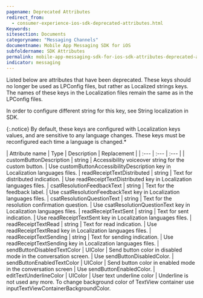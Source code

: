 ```yaml
---
pagename: Deprecated Attributes
redirect_from:
  - consumer-experience-ios-sdk-deprecated-attributes.html
Keywords:
sitesection: Documents
categoryname: "Messaging Channels"
documentname: Mobile App Messaging SDK for iOS
subfoldername: SDK Attributes
permalink: mobile-app-messaging-sdk-for-ios-sdk-attributes-deprecated-attributes.html
indicator: messaging
---
```


Listed below are attributes that have been deprecated. These keys should no longer be used as LPConfig files, but rather as Localized strings keys. The names of these keys in the Localization files remain the same as in the LPConfig files.

In order to configure different string for this key, see String localization in SDK.

{:.notice}
By default, these keys are configured with Localization keys values, and are sensitive to any language changes.  These keys must be reconfigured each time a language is changed.*

| Attribute name | Type | Description | Replacement |
| :--- | :--- | :--- |
| customButtonDescription | string | Accessibility voiceover string for the custom button. | Use customButtonAccessibilityDescription key in Localization languages files.
| readReceiptTextDistributed | string | Text for distributed indication. | Use readReceiptTextDistributed key in Localization languages files.
| csatResolutionFeedbackText | string | Text for the feedback label. | Use csatResolutionFeedbackText key in Localization languages files.
| csatResolutionQuestionText | string | Text for the resolution confirmation question. | Use csatResolutionQuestionText key in Localization languages files.
| readReceiptTextSent | string | Text for sent indication. | Use readReceiptTextSent key in Localization languages files.
| readReceiptTextRead | string | Text for read indication. | Use readReceiptTextRead key in Localization languages files.
| readReceiptTextSending | string | Text for sending indication. | Use readReceiptTextSending key in Localization languages files.
| sendButtonDisabledTextColor | UIColor | Send button color in disabled mode in the conversation screen. | Use sendButtonDisabledColor.
| sendButtonEnabledTextColor | UIColor | Send button color in enabled mode in the conversation screen | Use sendButtonEnabledColor.
| editTextUnderlineColor | UIColor | User text underline color | Underline is not used any more. To change background color of TextView container use inputTextViewContainerBackgroundColor.
